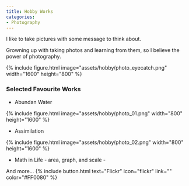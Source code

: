```yaml
---
title: Hobby Works
categories:
- Photography
---
```

I like to take pictures with some message to think about. 

Growning up with taking photos and learning from them, so I believe the power of photography.

{% include figure.html image="assets/hobby/photo_eyecatch.png" width="1600" height="800" %}

<!-- more -->
### Selected Favourite Works
* Abundan Water

{% include figure.html image="assets/hobby/photo_01.png" width="800" height="1600" %}

* Assimilation

{% include figure.html image="assets/hobby/photo_02.png" width="800" height="1600" %}

* Math in Life - area, graph, and scale -

And more...
{% include button.html text="Flickr" icon="flickr" link="" color="#FF0080" %}
